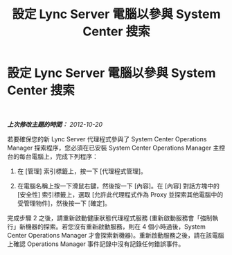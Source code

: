 ﻿---
title: 設定 Lync Server 電腦以參與 System Center 搜索
TOCTitle: 設定 Lync Server 電腦以參與 System Center 搜索
ms:assetid: 2f9c9cb0-3120-4571-9cd2-657c2123fe21
ms:mtpsurl: https://technet.microsoft.com/zh-tw/library/JJ204776(v=OCS.15)
ms:contentKeyID: 49290478
ms.date: 08/10/2015
mtps_version: v=OCS.15
ms.translationtype: HT
---

# 設定 Lync Server 電腦以參與 System Center 搜索

 

_**上次修改主題的時間：** 2012-10-20_

若要確保您的新 Lync Server 代理程式參與了 System Center Operations Manager 探索程序，您必須在已安裝 System Center Operations Manager 主控台的每台電腦上，完成下列程序：

1.  在 \[管理\] 索引標籤上，按一下 \[代理程式管理\]。

2.  在電腦名稱上按一下滑鼠右鍵，然後按一下 \[內容\]。在 \[內容\] 對話方塊中的 \[安全性\] 索引標籤上，選取 \[允許此代理程式作為 Proxy 並探索其他電腦中的受管理物件\]，然後按一下 \[確定\]。

完成步驟 2 之後，請重新啟動健康狀態代理程式服務 (重新啟動服務會「強制執行」新機器的探索。若您沒有重新啟動服務，則在 4 個小時過後，System Center Operations Manager 才會探索新機器)。重新啟動服務之後，請在該電腦上確認 Operations Manager 事件記錄中沒有記錄任何錯誤事件。

